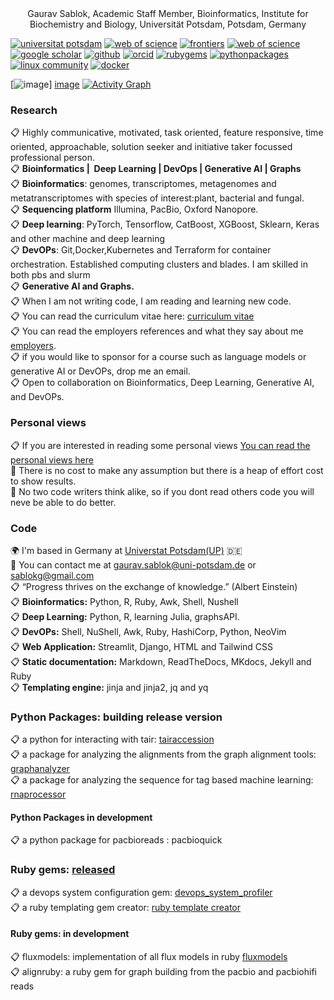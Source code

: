 <div align = "center"> Gaurav Sablok, Academic Staff Member, Bioinformatics, Institute for Biochemistry and Biology, Universität Potsdam, Potsdam, Germany </div>

[![universitat potsdam](https://img.shields.io/badge/-Website-c14438?style=flat&logo=Google-Chrome&logoColor=white&link=https://www.uni-potsdam.de/en/ibb-bioinformatik/members/gaurav-sablok)](https://www.uni-potsdam.de/en/ibb-bioinformatik/members/gaurav-sablok)
[![web of science](https://img.shields.io/badge/-Website-c14438?style=flat&logo=Google-Chrome&logoColor=white&link=https://www.webofscience.com/wos/author/record/C-5940-2014)](https://www.webofscience.com/wos/author/record/C-5940-2014)
[![frontiers](https://img.shields.io/badge/-Website-c14438?style=flat&logo=Google-Chrome&logoColor=white&link=https://loop.frontiersin.org/people/33293/overview)](https://loop.frontiersin.org/people/33293/overview)
[![web of science](https://img.shields.io/badge/-Website-c14438?style=flat&logo=Google-Chrome&logoColor=white&link=https://www.webofscience.com/wos/author/record/C-5940-2014)](https://www.webofscience.com/wos/author/record/C-5940-2014)
[![google scholar](https://img.shields.io/badge/-Website-c14438?style=flat&logo=Google-Chrome&logoColor=white&link=https://scholar.google.com/citations?hl=de&user=XaA2hbUAAAAJ&view_op=list_works&sortby=pubdate)](https://scholar.google.com/citations?hl=de&user=XaA2hbUAAAAJ&view_op=list_works&sortby=pubdate)
[![github](https://img.shields.io/badge/-Website-c14438?style=flat&logo=Google-Chrome&logoColor=white&link=https://github.com/sablokgaurav)](https://github.com/sablokgaurav)
[![orcid](https://img.shields.io/badge/-Website-c14438?style=flat&logo=Google-Chrome&logoColor=white&link=https://orcid.org/0000-0002-4157-9405)](https://orcid.org/0000-0002-4157-9405)
[![rubygems](https://img.shields.io/badge/-Website-c14438?style=flat&logo=Google-Chrome&logoColor=white&link=https://rubygems.org/profiles/sablokgaurav)](https://rubygems.org/profiles/sablokgaurav)
[![pythonpackages](https://img.shields.io/badge/-Website-c14438?style=flat&logo=Google-Chrome&logoColor=white&link=https://pypi.org/user/sablokgaurav/)](https://pypi.org/user/sablokgaurav/)
[![linux community](https://img.shields.io/badge/-Website-c14438?style=flat&logo=Google-Chrome&logoColor=white&link=https://linuxcommunity.io/u/sablokgaurav/summary)](https://linuxcommunity.io/u/sablokgaurav/summary)
[![docker](https://img.shields.io/badge/-Website-c14438?style=flat&logo=Google-Chrome&logoColor=white&link=https://hub.docker.com/u/sablokg)](https://hub.docker.com/u/sablokg)

[![image](https://github-readme-stats.vercel.app/api?username=sablokgaurav&theme=dark&show_icons=true&hide_border=true&count_private=true)]
[image](https://github-readme-streak-stats.herokuapp.com/?user=sablokgaurav&theme=dark&hide_border=true)
[![Activity Graph](https://github-readme-activity-graph.vercel.app/graph?username=sablokgaurav&bg_color=000000&color=ffffff&line=ed333b&point=f9f06b&area=true&hide_border=true)](https://github.com/ashutosh00710/github-readme-activity-graph)

### Research
📋 Highly communicative, motivated, task oriented, feature responsive, time oriented, approachable, solution seeker and initiative taker focussed professional person. \
📋 **Bioinformatics |  Deep Learning | DevOps | Generative AI | Graphs** \
📋 **Bioinformatics**: genomes, transcriptomes, metagenomes and metatranscriptomes with species of interest:plant, bacterial and fungal. \
📋 **Sequencing platform** Illumina, PacBio, Oxford Nanopore. \
📋 **Deep learning**: PyTorch, Tensorflow, CatBoost, XGBoost, Sklearn, Keras and other machine and deep learning \
📋 **DevOPs**: Git,Docker,Kubernetes and Terraform for container orchestration. Established computing clusters and blades. I am skilled in both pbs and slurm \
📋 **Generative AI and Graphs.** \
📋 When I am not writing code, I am reading and learning new code. \
📋 You can read the curriculum vitae here: [curriculum vitae](https://github.com/sablokgaurav/code_quicklook_curriculum_vitae/blob/main/curriculum_vitae/curriculum_vitae_sablokgaurav_2024.pdf) \
📋 You can read the employers references and what they say about me [employers](https://github.com/sablokgaurav/code_quicklook_curriculum_vitae/blob/main/curriculum_vitae/front_letter_references.pdf). \
📋 if you would like to sponsor for a course such as language models or generative AI or DevOPs, drop me an email. \
📋 Open to collaboration on Bioinformatics, Deep Learning, Generative AI, and DevOPs.

### Personal views 
📋 If you are interested in reading some personal views [You can read the personal views here](https://github.com/sablokgaurav/code_ethics/blob/main/ethics.md) \
🔦 There is no cost to make any assumption but there is a heap of effort cost to show results. \
🤔 No two code writers think alike, so if you dont read others code you will neve be able to do better. 

### Code 
🌍  I'm based in Germany at [Universtat Potsdam(UP)](https://www.uni-potsdam.de/de/) :de: \
📧  You can contact me at [gaurav.sablok@uni-potsdam.de](mailto:gaurav.sablok@uni-potsdam.de) or [sablokg@gmail.com](mailto:sablokg@gmail.com) \
📋 “Progress thrives on the exchange of knowledge.” (Albert Einstein) \
📋 **Bioinformatics:** Python, R, Ruby, Awk, Shell, Nushell \
📋 **Deep Learning:** Python, R, learning Julia, graphsAPI. \
📋 **DevOPs:** Shell, NuShell, Awk, Ruby, HashiCorp, Python, NeoVim \
📋 **Web Application:** Streamlit, Django, HTML and Tailwind CSS \
📋 **Static documentation:** Markdown, ReadTheDocs, MKdocs, Jekyll and Ruby  \
📋 **Templating engine:** jinja and jinja2, jq and yq 

### Python Packages: building release version
📋 a python for interacting with tair: [tairaccession](https://github.com/sablokgaurav/tairaccession) \
📋 a package for analyzing the alignments from the graph alignment tools: [graphanalyzer](https://github.com/sablokgaurav/graphanalyzer) \
📋 a package for analyzing the sequence for tag based machine learning: [rnaprocessor](https://github.com/sablokgaurav/rnaprocessor) 
#### Python Packages in development  
📋 a python package for pacbioreads : pacbioquick 
### Ruby gems: [released](https://rubygems.org/profiles/sablokgaurav)
📋 a devops system configuration gem: [devops_system_profiler](https://github.com/sablokgaurav/devops-system) \
📋 a ruby templating gem creator: [ruby template creator](https://github.com/sablokgaurav/ruby_gem_creator) 
#### Ruby gems: in development
📋 fluxmodels: implementation of all flux models in ruby [fluxmodels](https://github.com/sablokgaurav/flux-models-ruby) \
📋 alignruby: a ruby gem for graph building from the pacbio and pacbiohifi reads
